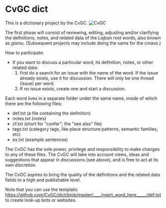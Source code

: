 # CvGC dict

This is a dictionary project by the CvGC. 
![CvGC](https://avatars2.githubusercontent.com/u/20906737?v=3&s=200)

The first phase will consist of reviewing, editing, adjusting and/or clarifying the definitions, notes, and related data of the Lojban root words, also known as *gismu*. (Subsequent projects may include doing the same for the cmavo.)

How to participate:

* If you want to discuss a particular word, its definition, notes, or other related data:
  1. first do a search for an issue with the name of the word. If the issue already exists, use it for discussion. There will only be one thread (issue) per word.
  2. If no issue exists, create one and start a discussion.

Each word lives in a separate folder under the same name, inside of which there are the following files:
* def.txt (a file containing the definition)
* notes.txt (notes)
* cf.txt (short for "confer"; the "see also" file)
* tags.txt (category tags, like place structure patterns, semantic families, etc)
* ex.txt (example sentences)

The CvGC has the sole power, privilege and responsibility to make changes to any of these files. The CvGC will take into account views, ideas and suggestions that appear in discussions (see above), and is free to act at its own discretion.

The CvGC aspires to bring the quality of the definitions and the related data fields to a high and publishable level.

Note that you can use the templatic https://github.com/CvGC/dict/blob/master/____insert_word_here_____/def.txt to create look-up bots or websites.
